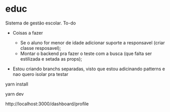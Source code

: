 # educ
Sistema de gestão escolar.
To-do
* Coisas a fazer
  * Se o aluno for menor de idade adicionar suporte a responsavel (criar classe resposavel);
  * Montar o backend pra fazer o teste com a busca (que falta ser estilizada e setada as props);

* Estou criando branchs separadas, visto que estou adicinando patterns e nao quero isolar pra testar



yarn install

yarn dev

http://localhost:3000/dashboard/profile
